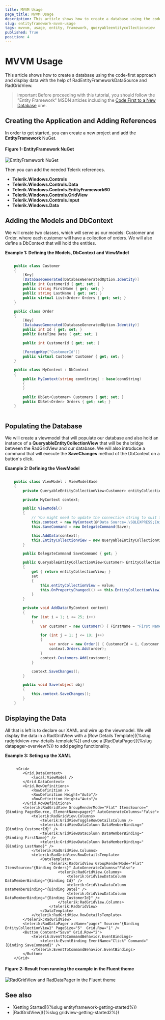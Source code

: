 ```yaml
---
title: MVVM Usage
page_title: MVVM Usage
description: This article shows how to create a database using the code first approach and display data with the help of RadEntityFrameworkDataSource and RadGridView.
slug: entityframework-mvvm-usage
tags: mvvvm, usage, entity, framework, queryableentitycollectionview
published: True
position: 4
---
```


# MVVM Usage

This article shows how to create a database using the code-first approach and display data with the help of RadEntityFrameworkDataSource and RadGridView.

>important Before proceeding with this tutorial, you should follow the "Entity Framework" MSDN articles including the [Code First to a New Database](https://docs.microsoft.com/en-us/ef/ef6/modeling/code-first/workflows/new-database) one. 

## Creating the Application and Adding References

In order to get started, you can create a new project and add the __EntityFramework__ NuGet.

#### __Figure 1: EntityFramework NuGet__
![EntityFramework NuGet](images/RadEntityFramework_MVVM_NuGet.png)

Then you can add the needed Telerik references.

* __Telerik.Windows.Controls__
* __Telerik.Windows.Controls.Data__
* __Telerik.Windows.Controls.EntityFramework60__
* __Telerik.Windows.Controls.GridView__
* __Telerik.Windows.Controls.Input__
* __Telerik.Windows.Data__

## Adding the Models and DbContext

We will create two classes, which will serve as our models: Customer and Order, where each customer will have a collection of orders. We will also define a DbContext that will hold the entities.  

__Example 1: Defining the Models, DbContext and ViewModel__
```C#

	public class Customer
    {
        [Key]
        [DatabaseGenerated(DatabaseGeneratedOption.Identity)]
        public int CustomerId { get; set; }
        public string FirstName { get; set; }
        public string LastName { get; set; }
        public virtual List<Order> Orders { get; set; }
    }

    public class Order
    {
        [Key]
        [DatabaseGenerated(DatabaseGeneratedOption.Identity)]
        public int Id { get; set; }
        public DateTime Date { get; set; }

        public int CustomerId { get; set; }

        [ForeignKey("CustomerId")]
        public virtual Customer Customer { get; set; }
    }

    public class MyContext : DbContext
    {
        public MyContext(string connString) : base(connString)
        {
        }

        public DbSet<Customer> Customers { get; set; }
        public DbSet<Order> Orders { get; set; }
    }
    
```

## Populating the Database

We will create a viewmodel that will populate our database and also hold an instance of a __QueryableEntityCollectionView__ that will be the bridge between the RadGridView and our database. We will also introduce a command that will execute the __SaveChanges__ method of the DbContext on a button's click. 

__Example 2: Defining the ViewModel__
```C#

	public class ViewModel : ViewModelBase
    {
        private QueryableEntityCollectionView<Customer> entityCollectionView;

        private MyContext context;

        public ViewModel()
        {
            // You might need to update the connection string to suit the setup on your machine 
            this.context = new MyContext(@"Data Source=.\SQLEXPRESS;Initial Catalog=CustomerDB;Integrated security=true");
            this.SaveCommand = new DelegateCommand(Save);

            this.AddData(context);
            this.EntityCollectionView = new QueryableEntityCollectionView<Customer>(((IObjectContextAdapter)context).ObjectContext, "Customers", new Collection<string>() { "Orders" });
        }

        public DelegateCommand SaveCommand { get; }

        public QueryableEntityCollectionView<Customer> EntityCollectionView
        {
            get { return entityCollectionView; }
            set
            {
                this.entityCollectionView = value;
                this.OnPropertyChanged(() => this.EntityCollectionView);
            }
        }

        private void AddData(MyContext context)
        {
            for (int i = 1; i <= 25; i++)
            {
                var customer = new Customer() { FirstName = "First Name " + i, LastName = "Last Name" + i };

                for (int j = 1; j <= 10; j++)
                {
                    var order = new Order() { CustomerId = i, Customer = customer, Date = DateTime.Today.AddDays(-j) };
                    context.Orders.Add(order);
                }
                context.Customers.Add(customer);
            }

            context.SaveChanges();
        }

        public void Save(object obj)
        {
            this.context.SaveChanges();
        }
    }
```

## Displaying the Data

All that is left is to declare our XAML and wire up the viewmodel. We will display the data in a RadGridView with a [Row Details Template]({%slug radgridview-row-details-template%}) and use a [RadDataPager]({%slug datapager-overview%}) to add paging functionality. 

__Example 3: Seting up the XAML__
```XAML

	 <Grid>
        <Grid.DataContext>
            <local:ViewModel />
        </Grid.DataContext>
        <Grid.RowDefinitions>
            <RowDefinition />
            <RowDefinition Height="Auto"/>
            <RowDefinition Height="Auto"/>
        </Grid.RowDefinitions>
        <telerik:RadGridView GroupRenderMode="Flat" ItemsSource="{Binding PagedSource, ElementName=pager}" AutoGenerateColumns="False">
            <telerik:RadGridView.Columns>
                <telerik:GridViewToggleRowDetailsColumn />
                <telerik:GridViewDataColumn DataMemberBinding="{Binding CustomerId}" />
                <telerik:GridViewDataColumn DataMemberBinding="{Binding FirstName}" />
                <telerik:GridViewDataColumn DataMemberBinding="{Binding LastName}" />
            </telerik:RadGridView.Columns>
            <telerik:RadGridView.RowDetailsTemplate>
                <DataTemplate>
                    <telerik:RadGridView GroupRenderMode="Flat"  ItemsSource="{Binding Orders}" AutoGenerateColumns="False">
                        <telerik:RadGridView.Columns>
                            <telerik:GridViewDataColumn DataMemberBinding="{Binding Id}" />
                            <telerik:GridViewDataColumn DataMemberBinding="{Binding Date}" />
                            <telerik:GridViewDataColumn DataMemberBinding="{Binding CustomerId}" />
                        </telerik:RadGridView.Columns>
                    </telerik:RadGridView>
                </DataTemplate>
            </telerik:RadGridView.RowDetailsTemplate>
        </telerik:RadGridView>
        <telerik:RadDataPager x:Name="pager" Source="{Binding EntityCollectionView}" PageSize="5"  Grid.Row="1" />
        <Button Content="Save" Grid.Row="2">
            <telerik:EventToCommandBehavior.EventBindings>
                <telerik:EventBinding EventName="Click" Command="{Binding SaveCommand}" />
            </telerik:EventToCommandBehavior.EventBindings>
        </Button>
    </Grid>
```

#### __Figure 2: Result from running the example in the Fluent theme__
![RadGridView and RadDataPager in the Fluent theme](images/RadEntityFramework_MVVM_Gridview_Pager.png)

## See also

* [Getting Started]({%slug entityframework-getting-started%})
* [RadGridView]({%slug gridview-getting-started2%})
